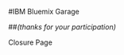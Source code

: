 <!-- .slide: data-background="resources/footer.png" data-background-size="100%" data-background-position="bottom" data-background-color="#053e68" -->

#IBM Bluemix Garage

##*_(thanks for your participation)_*


<aside class="notes">
  <p>
    Closure Page
  </p>
</aside>
